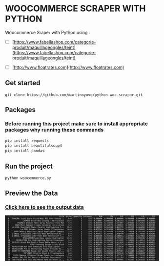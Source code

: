 # WOOCOMMERCE SCRAPER WITH PYTHON

Woocommerce Sraper with Python using :
- [ ] [https://www.fabellashop.com/categorie-produit/maquillageongles/teint](https://www.fabellashop.com/categorie-produit/maquillageongles/teint)
- [ ] [http://www.floatrates.com](http://www.floatrates.com)


## Get started
```
git clone https://github.com/martinoyovo/python-woo-scraper.git
```

## Packages
### Before running this project make sure to install appropriate packages why running these commands 
```python
pip install requests
pip install beautifulsoup4
pip install pandas 
```

## Run the project
```python
python woocommerce.py
```

## Preview the Data
### [Click here to see the output data](https://github.com/martinoyovo/python-woo-scraper/blob/main/preview.png)

![Preview Data](https://github.com/martinoyovo/python-woo-scraper/blob/main/preview.png)
